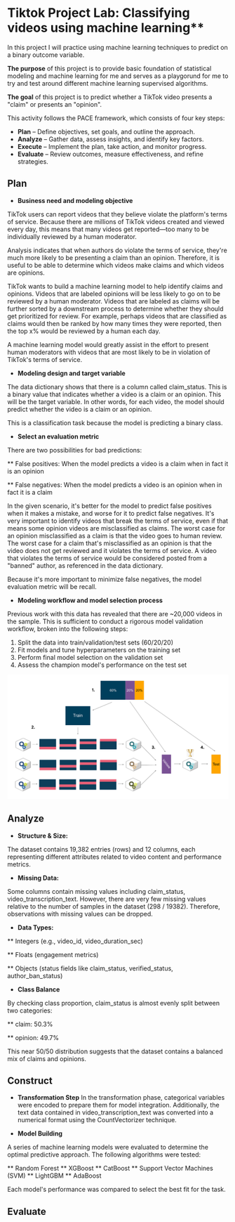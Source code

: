 
# Tiktok Project Lab: Classifying videos using machine learning**

In this project I will practice using machine learning techniques to predict on a binary outcome variable.
<br/>

**The purpose** of this project is to provide basic foundation of statistical modeling and machine learning for me and serves as a playgorund for me to try and test around different machine learning supervised algorithms. 

**The goal** of this project is to predict whether a TikTok video presents a "claim" or presents an "opinion".
<br/>

This activity follows the PACE framework, which consists of four key steps:

* **Plan** – Define objectives, set goals, and outline the approach.
* **Analyze** – Gather data, assess insights, and identify key factors.
* **Execute** – Implement the plan, take action, and monitor progress.
* **Evaluate** – Review outcomes, measure effectiveness, and refine strategies.

## Plan

* **Business need and modeling objective**

TikTok users can report videos that they believe violate the platform's terms of service. Because there are millions of TikTok videos created and viewed every day, this means that many videos get reported—too many to be individually reviewed by a human moderator.

Analysis indicates that when authors do violate the terms of service, they're much more likely to be presenting a claim than an opinion. Therefore, it is useful to be able to determine which videos make claims and which videos are opinions.

TikTok wants to build a machine learning model to help identify claims and opinions. Videos that are labeled opinions will be less likely to go on to be reviewed by a human moderator. Videos that are labeled as claims will be further sorted by a downstream process to determine whether they should get prioritized for review. For example, perhaps videos that are classified as claims would then be ranked by how many times they were reported, then the top x% would be reviewed by a human each day.

A machine learning model would greatly assist in the effort to present human moderators with videos that are most likely to be in violation of TikTok's terms of service.

* **Modeling design and target variable**

The data dictionary shows that there is a column called claim_status. This is a binary value that indicates whether a video is a claim or an opinion. This will be the target variable. In other words, for each video, the model should predict whether the video is a claim or an opinion.

This is a classification task because the model is predicting a binary class.

* **Select an evaluation metric**

There are two possibilities for bad predictions:

** False positives: When the model predicts a video is a claim when in fact it is an opinion

** False negatives: When the model predicts a video is an opinion when in fact it is a claim

In the given scenario, it's better for the model to predict false positives when it makes a mistake, and worse for it to predict false negatives. It's very important to identify videos that break the terms of service, even if that means some opinion videos are misclassified as claims. The worst case for an opinion misclassified as a claim is that the video goes to human review. The worst case for a claim that's misclassified as an opinion is that the video does not get reviewed and it violates the terms of service. A video that violates the terms of service would be considered posted from a "banned" author, as referenced in the data dictionary.

Because it's more important to minimize false negatives, the model evaluation metric will be recall.

* **Modeling workflow and model selection process**

Previous work with this data has revealed that there are ~20,000 videos in the sample. This is sufficient to conduct a rigorous model validation workflow, broken into the following steps:

1. Split the data into train/validation/test sets (60/20/20)
2. Fit models and tune hyperparameters on the training set
3. Perform final model selection on the validation set
4. Assess the champion model's performance on the test set

![](https://raw.githubusercontent.com/adacert/tiktok/main/optimal_model_flow_numbered.svg)

## Analyze

* **Structure & Size:**

The dataset contains 19,382 entries (rows) and 12 columns, each representing different attributes related to video content and performance metrics.

* **Missing Data:**

Some columns contain missing values including claim_status, video_transcription_text. However, there are very few missing values relative to the number of samples in the dataset (298 / 19382). Therefore, observations with missing values can be dropped.

* **Data Types:**

** Integers (e.g., video_id, video_duration_sec)

** Floats (engagement metrics)

** Objects (status fields like claim_status, verified_status, author_ban_status)

*  **Class Balance**

By checking class proportion, claim_status is almost evenly split between two categories:

** claim: 50.3%

** opinion: 49.7%

This near 50/50 distribution suggests that the dataset contains a balanced mix of claims and opinions.

## Construct

* **Transformation Step**
In the transformation phase, categorical variables were encoded to prepare them for model integration. Additionally, the text data contained in video_transcription_text was converted into a numerical format using the CountVectorizer technique.

* **Model Building**

A series of machine learning models were evaluated to determine the optimal predictive approach. The following algorithms were tested:

** Random Forest
** XGBoost
** CatBoost
** Support Vector Machines (SVM)
** LightGBM
** AdaBoost

Each model's performance was compared to select the best fit for the task.

## Evaluate 


